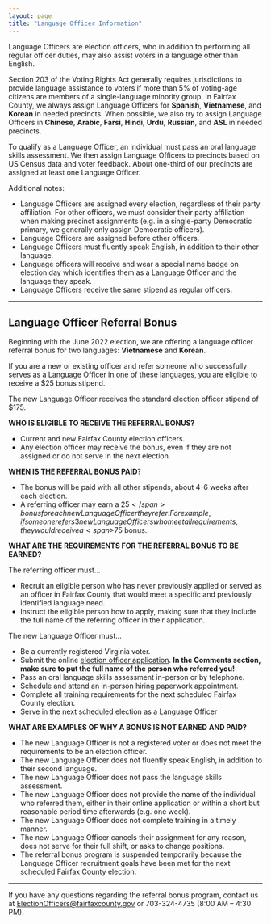 ```yaml
---
layout: page
title: "Language Officer Information"
---
```


Language Officers are election officers, who in addition to performing all regular officer duties, may also assist voters in a language other than English.

Section 203 of the Voting Rights Act generally requires jurisdictions to provide language assistance to voters if more than 5% of voting-age citizens are members of a single-language minority group. In Fairfax County, we always assign Language Officers for **Spanish**, **Vietnamese**, and **Korean** in needed precincts. When possible, we also try to assign Language Officers in **Chinese**, **Arabic**, **Farsi**, **Hindi**, **Urdu**, **Russian**, and **ASL** in needed precincts.

To qualify as a Language Officer, an individual must pass an oral language skills assessment. We then assign Language Officers to precincts based on US Census data and voter feedback. About one-third of our precincts are assigned at least one Language Officer.

Additional notes:

* Language Officers are assigned every election, regardless of their party affiliation. For other officers, we must consider their party affiliation when making precinct assignments (e.g. in a single-party Democratic primary, we generally only assign Democratic officers).
* Language Officers are assigned before other officers.
* Language Officers must fluently speak English, in addition to their other language.
* Language officers will receive and wear a special name badge on election day which identifies them as a Language Officer and the language they speak.
* Language Officers receive the same stipend as regular officers.

---

## Language Officer Referral Bonus

Beginning with the June 2022 election, we are offering a language officer referral bonus for two languages: **Vietnamese** and **Korean**.

If you are a new or existing officer and refer someone who successfully serves as a Language Officer in one of these languages, you are eligible to receive a <span>$25</span> bonus stipend.

The new Language Officer receives the standard election officer stipend of <span>$175</span>.

**WHO IS ELIGIBLE TO RECEIVE THE REFERRAL BONUS?**

* Current and new Fairfax County election officers.
* Any election officer may receive the bonus, even if they are not assigned or do not serve in the next election.

**WHEN IS THE REFERRAL BONUS PAID**?

* The bonus will be paid with all other stipends, about 4-6 weeks after each election.
* A referring officer may earn a <span>$25</span> bonus for each new Language Officer they refer. For example, if someone refers 3 new Language Officers who meet all requirements, they would receive a <span>$75</span> bonus.

**WHAT ARE THE REQUIREMENTS FOR THE REFERRAL BONUS TO BE EARNED?**

The referring officer must...

* Recruit an eligible person who has never previously applied or served as an officer in Fairfax County that would meet a specific and previously identified language need.
* Instruct the eligible person how to apply, making sure that they include the full name of the referring officer in their application.

The new Language Officer must...

* Be a currently registered Virginia voter.
* Submit the online [election officer application](https://www.vote4fairfax.com/apply/). **In the Comments section, make sure to put the full name of the person who referred you!**
* Pass an oral language skills assessment in-person or by telephone.
* Schedule and attend an in-person hiring paperwork appointment.
* Complete all training requirements for the next scheduled Fairfax County election.
* Serve in the next scheduled election as a Language Officer

**WHAT ARE EXAMPLES OF WHY A BONUS IS NOT EARNED AND PAID?**

* The new Language Officer is not a registered voter or does not meet the requirements to be an election officer.
* The new Language Officer does not fluently speak English, in addition to their second language.
* The new Language Officer does not pass the language skills assessment.
* The new Language Officer does not provide the name of the individual who referred them, either in their online application or within a short but reasonable period time afterwards (e.g. one week).
* The new Language Officer does not complete training in a timely manner.
* The new Language Officer cancels their assignment for any reason, does not serve for their full shift, or asks to change positions.
* The referral bonus program is suspended temporarily because the Language Officer recruitment goals have been met for the next scheduled Fairfax County election.

---

If you have any questions regarding the referral bonus program, contact us at ElectionOfficers@fairfaxcounty.gov or 703-324-4735 (8:00 AM – 4:30 PM).
